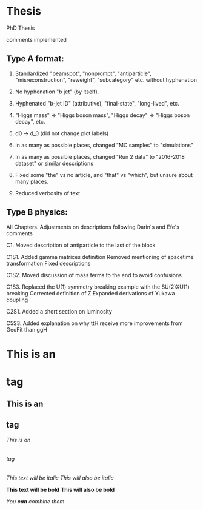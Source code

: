 # Thesis
PhD Thesis


comments implemented

## Type A format:

1. Standardized "beamspot", "nonprompt", "antiparticle", "misreconstruction", "reweight", "subcategory" etc. without hyphenation 

2. No hyphenation "b jet" (by itself).

3. Hyphenated "b-jet ID" (attributive), "final-state", "long-lived", etc.

4. "Higgs mass" -> "Higgs boson mass", "Higgs decay" -> "Higgs boson decay", etc.

5. d0 -> d_0 (did not change plot labels)

6. In as many as possible places, changed "MC samples" to "simulations"

7. In as many as possible places, changed "Run 2 data" to "2016-2018 dataset" or similar descriptions

8. Fixed some "the" vs no article, and "that" vs "which", but unsure about many places. 

9. Reduced verbosity of text


## Type B physics:

All Chapters. Adjustments on descriptions following Darin's and Efe's comments

C1. Moved description of antiparticle to the last of the block 

C1S1. Added gamma matrices definition
      Removed mentioning of spacetime transformation
      Fixed descriptions

C1S2. Moved discussion of mass terms to the end to avoid confusions

C1S3. Replaced the U(1) symmetry breaking example with the SU(2)XU(1) breaking
      Corrected definition of Z 
      Expanded derivations of Yukawa coupling
      

C2S1. Added a short section on luminosity


C5S3. Added explanation on why ttH receive more improvements from GeoFit than ggH



# This is an <h1> tag
## This is an <h2> tag
###### This is an <h6> tag

*This text will be italic*
_This will also be italic_

**This text will be bold**
__This will also be bold__

_You **can** combine them_



